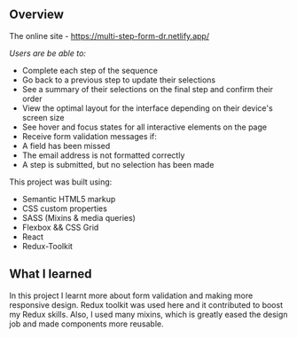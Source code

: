 ## Overview
The online site - https://multi-step-form-dr.netlify.app/

*Users are be able to:*

  - Complete each step of the sequence
  - Go back to a previous step to update their selections
  - See a summary of their selections on the final step and confirm their order
  - View the optimal layout for the interface depending on their device's screen size
  - See hover and focus states for all interactive elements on the page
  - Receive form validation messages if:
  - A field has been missed
  - The email address is not formatted correctly
  - A step is submitted, but no selection has been made
  
 This project was built using:
 - Semantic HTML5 markup
 - CSS custom properties
 - SASS (Mixins & media queries)
 - Flexbox && CSS Grid
 - React
 - Redux-Toolkit
 
 ## What I learned
 In this project I learnt more about form validation and making more responsive design. Redux toolkit was used here and it contributed to boost my Redux skills. Also, I used many mixins, which is greatly eased the design job and made components more reusable.
